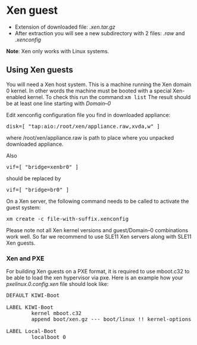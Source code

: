 # Xen guest

* Extension of downloaded file: *.xen.tar.gz*
* After extraction you will see a new subdirectory with 2 files: *.raw* and *.xenconfig*

__Note__: Xen only works with Linux systems.

## Using Xen guests

You will need a Xen host system. This is a machine running the
Xen domain 0 kernel. In other words the machine must be booted with
a special Xen-enabled kernel. To check this run the command:<tt>xm
list</tt> The result should be at least one line starting with
*Domain&ndash;0*

Edit xenconfig configuration file you find in downloaded appliance:

<pre>disk=[ "tap:aio:/root/xen/appliance.raw,xvda,w" ]</pre>

where /root/xen/appliance.raw is path to place where you unpacked
downloaded appliance.

Also

<pre>vif=[ "bridge=xenbr0" ]</pre>

should be replaced by

<pre>vif=[ "bridge=br0" ]</pre>

On a Xen server, the following command needs to be called to activate
the guest system:

<pre>xm create -c file-with-suffix.xenconfig</pre>
Please note not all Xen kernel versions and guest/Domain&ndash;0
combinations work well. So far we recommend to use SLE11 Xen servers
along with SLE11 Xen guests.

### Xen and PXE
For building Xen guests on a PXE format, it is required to use mboot.c32
to be able to load the xen hypervisor via pxe. Here is an example how your
*pxelinux.0.config.xen* file should look like:

<pre>
DEFAULT KIWI-Boot

LABEL KIWI-Boot
        kernel mboot.c32
        append boot/xen.gz --- boot/linux !! kernel-options !! --- boot/initrd

LABEL Local-Boot
        localboot 0
</pre>
